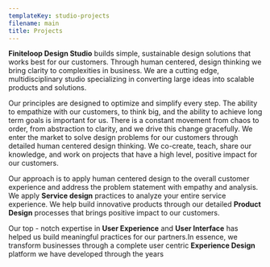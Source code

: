 ```yaml
---
templateKey: studio-projects
filename: main
title: Projects
---
```


**Finiteloop Design Studio** builds simple, sustainable design solutions that works best for our customers. Through human centered, design
thinking we bring clarity to complexities in business. We are a cutting edge, multidisciplinary studio specializing in converting large ideas into scalable products and solutions.

Our principles are designed to optimize and simplify every step. The ability to empathize with our customers, to think big, and the ability to
achieve long term goals is important for us. There is a constant movement from chaos to order, from abstraction to clarity, and we drive this change
gracefully. We enter the market to solve design problems for our customers through detailed human centered design thinking. We co-create, teach,
share our knowledge, and work on projects that have a high level, positive impact for our customers.

Our approach is to apply human centered design to the overall customer experience and address the problem statement with empathy and analysis. We
apply **Service design** practices to analyze your entire service experience. We help build innovative products through our detailed **Product Design**
processes that brings positive impact to our customers.

Our top - notch expertise in **User Experience** and **User Interface** has helped us build meaningful practices for our partners.In essence, we transform
businesses through a complete user centric **Experience Design** platform we have developed through the years
